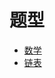 # 题型
* [数学](https://github.com/SharingSource/LogicStack-LeetCode/wiki/%E6%95%B0%E7%BB%84)  
* [链表](https://github.com/SharingSource/LogicStack-LeetCode/wiki/%E9%93%BE%E8%A1%A8)  